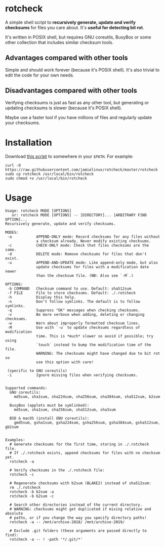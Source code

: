 # rotcheck

A simple shell script to **recursively generate, update and verify checksums**
for files you care about. It's **useful for detecting bit rot**.

It's written in POSIX shell, but requires GNU coreutils, BusyBox or some other
collection that includes similar checksum tools.

## Advantages compared with other tools

Simple and should work forever (because it's POSIX shell). It's also trivial
to edit the code for your own needs.

## Disadvantages compared with other tools

Verifying checksums is just as fast as any other tool, but generating
or updating checksums is slower (because it's POSIX shell).

Maybe use a faster tool if you have millions of files and regularly update your
checksums.

# Installation

Download [this
script](https://raw.githubusercontent.com/jamielinux/rotcheck/master/rotcheck)
to somewhere in your `$PATH`. For example:

```
curl -O https://raw.githubusercontent.com/jamielinux/rotcheck/master/rotcheck
sudo cp rotcheck /usr/local/bin/rotcheck
sudo chmod +x /usr/local/bin/rotcheck
```

# Usage

```
Usage: rotcheck MODE [OPTIONS]
   or: rotcheck MODE [OPTIONS] -- [DIRECTORY]... [ARBITRARY FIND OPTION]...
Recursively generate, update and verify checksums.

MODES:
 -a           APPEND-ONLY mode: Record checksums for any files without
              a checksum already. Never modify existing checksums.
 -c           CHECK-ONLY mode: Check that files checksums are the same.
 -d           DELETE mode: Remove checksums for files that don't exist.
 -u           APPEND-AND-UPDATE mode: Like append-only mode, but also
              update checksums for files with a modification date newer
              than the checksum file. (NB: Also see `-M`.)

OPTIONS:
 -b COMMAND   Checksum command to use. Default: sha512sum
 -f FILE      File to store checksums. Default: ./.rotcheck
 -h           Display this help.
 -n           Don't follow symlinks. The default is to follow symlinks.
 -q           Suppress "OK" messages when checking checksums.
 -v           Be more verbose when adding, deleting or changing checksums.
 -w           Warn about improperly formatted checksum lines.
 -M           Use with `-u` to update checksums regardless of modification
              time. This is *much* slower so avoid if possible; try using
              `touch` instead to bump the modification time of the file.
              WARNING: The checksums might have changed due to bit rot so
              use this option with care!

 (specific to GNU coreutils)
 -i           Ignore missing files when verifying checksums.


Supported commands:
  GNU coreutils:
    md5sum, sha1sum, sha224sum, sha256sum, sha384sum, sha512sum, b2sum

  BusyBox (applets must be symlinked):
    md5sum, sha1sum, sha256sum, sha512sum, sha3sum

  BSD & macOS (install GNU coreutils):
    gmd5sum, gsha1sum, gsha224sum, gsha256sum, gsha384sum, gsha512sum, gb2sum


Examples:
  # Generate checksums for the first time, storing in ./.rotcheck file.
  # If ./.rotcheck exists, append checksums for files with no checksum yet.
  rotcheck -a

  # Verify checksums in the ./.rotcheck file:
  rotcheck -c

  # Regenerate checksums with b2sum (BLAKE2) instead of sha512sum:
  rm ./.rotcheck
  rotcheck -b b2sum -a
  rotcheck -b b2sum -c

  # Search other directories instead of the current directory.
  # WARNING: checksums might get duplicated if mixing relative and absolute
  # paths, or if you change the way you specify directory paths!
  rotcheck -a -- /mnt/archive-2018/ /mnt/archive-2019/

  # Exclude .git folders (these arguments are passed directly to find):
  rotcheck -a -- ! -path '*/.git/*'

```
